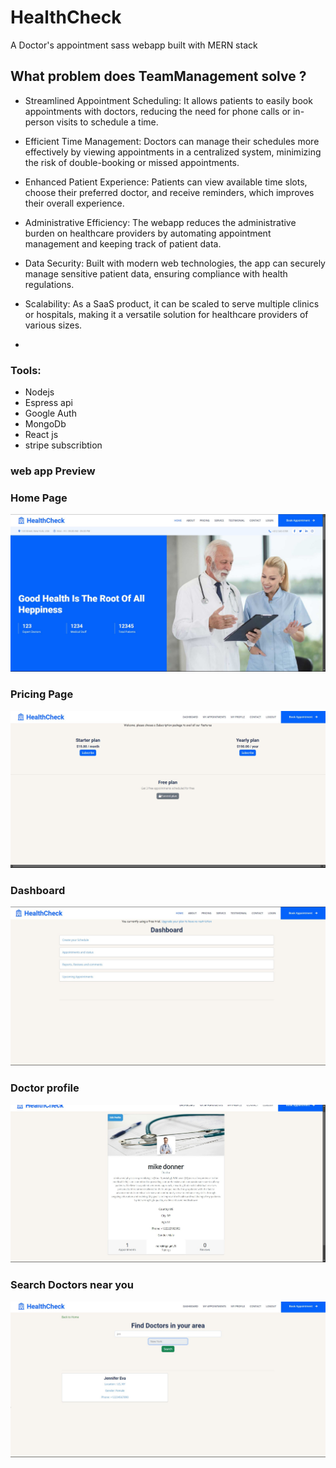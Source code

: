 # HealthCheck
A Doctor's appointment sass webapp built with MERN stack 
## What problem does TeamManagement solve ?
- Streamlined Appointment Scheduling: It allows patients to easily book appointments with doctors, reducing the need for phone calls or in-person visits to schedule a time.

- Efficient Time Management: Doctors can manage their schedules more effectively by viewing appointments in a centralized system, minimizing the risk of double-booking or missed appointments.

- Enhanced Patient Experience: Patients can view available time slots, choose their preferred doctor, and receive reminders, which improves their overall experience.

- Administrative Efficiency: The webapp reduces the administrative burden on healthcare providers by automating appointment management and keeping track of patient data.

- Data Security: Built with modern web technologies, the app can securely manage sensitive patient data, ensuring compliance with health regulations.

- Scalability: As a SaaS product, it can be scaled to serve multiple clinics or hospitals, making it a versatile solution for healthcare providers of various sizes.
- 
### Tools:
- Nodejs
- Espress api
- Google Auth
- MongoDb
- React js
- stripe subscribtion

###                                                          web app Preview

### Home Page
![alt text](https://github.com/fredcodee/HealthCheck/blob/main/appviewImages/hompage.jpg)

### Pricing Page
![alt text](https://github.com/fredcodee/HealthCheck/blob/main/appviewImages/pricingpage.jpg)

### Dashboard
![alt text](https://github.com/fredcodee/HealthCheck/blob/main/appviewImages/dashboard.jpg)

### Doctor profile
![alt text](https://github.com/fredcodee/HealthCheck/blob/main/appviewImages/profilepage.jpg)

### Search Doctors near you
![alt text](https://github.com/fredcodee/HealthCheck/blob/main/appviewImages/searchfordoctors.jpg)


